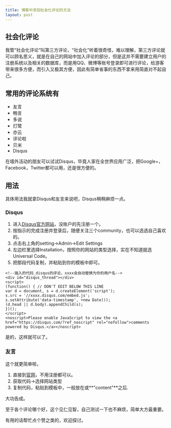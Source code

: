 ```yaml
---
title: 博客中添加社会化评论的方法
layout: post
---
```


## 社会化评论

我管“社会化评论”叫第三方评论，“社会化”听着很奇怪，难以理解，第三方评论就可以顾名思义，就是在自己的网站中加入评论的部分，但是这并不需要建立用户的注册系统以及相关的数据库，而是用QQ、微博等账号登录即可进行评论，给游客带来很多方便，而引入又极其方便，因此有简单省事的东西不拿来用简直对不起自己。

## 常用的评论系统有

* 友言
* 畅言
* 多说
* 灯鹭
* 亦云
* 评论啦
* 贝米
* Disqus

在墙外活动的朋友可以试试Disqus，毕竟人家在全世界应用广泛，把Google+，Facebook，Twitter都可以用，还是很方便的。

## 用法

具体用法我就拿Disqus和友言来说吧，Disqus稍稍麻烦一点。

### Disqus

1. 进入[Disqus官方网站](https://disqus.com/)，没账户的先注册一个。
2. 按指示的完成注册并登录后，随便关注三个community，也可以选选自己喜欢的。
3. 点击右上角的setting->Admin->Edit Settings
4. 左边栏里选择Installation，按照你的网站的类型选择，实在不知道就选Universal Code。
5. 把那段代码复制，并粘贴到你的模板中即可。

```
<!--插入的代码_disqus的评论，xxxx会自动替换为你的用户名-->
<div id="disqus_thread"></div>
<script>
(function() { // DON'T EDIT BELOW THIS LINE
var d = document, s = d.createElement('script');
s.src = '//xxxx.disqus.com/embed.js';
s.setAttribute('data-timestamp', +new Date());
(d.head || d.body).appendChild(s);
})();
</script>
<noscript>Please enable JavaScript to view the <a href="https://disqus.com/?ref_noscript" rel="nofollow">comments powered by Disqus.</a></noscript>
```
是的，这样就可以了。

### 友言

这个就更简单啦，

1. 直接到[官网](http://www.uyan.cc/)，不用注册都可以。
2. 获取代码->选择网站类型
3. 复制代码，粘贴到模板中，一般放在</body>或**"content"**之后.

大功告成。

至于各个评论哪个好，这个见仁见智，自己测试一下也不麻烦，简单大方最重要。

有用的话帮忙点个赞之类的，欢迎探讨。